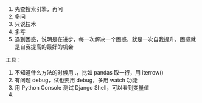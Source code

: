 
1. 先查搜索引擎，再问  
2. 多问  
3. 只说技术  
4. 多写  
5. 遇到困惑，说明是在进步，每一次解决一个困惑，就是一次自我提升，困惑就是自我提高的最好的机会


工具：  
1. 不知道什么方法的时候用 .，比如 pandas 取一行，用 iterrow()  
2. 有问题 debug，试也要用 debug，多用 watch 功能  
3. 用 Python Console 测试 Django Shell，可以看到变量值  
4. 

